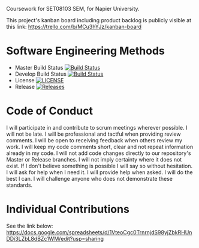 Coursework for SET08103 SEM, for Napier University.

This project's kanban board including product backlog is publicly visible at this link:
https://trello.com/b/MCu3hYJz/kanban-board


# Software Engineering Methods

- Master Build Status [![Build Status](https://travis-ci.com/OlavJDigranes/SEMCoursework.svg?branch=master)](https://travis-ci.com/OlavJDigranes/SEMCoursework)
- Develop Build Status [![Build Status](https://travis-ci.com/OlavJDigranes/SEMCoursework.svg?branch=develop)](https://travis-ci.com/OlavJDigranes/SEMCoursework)
- License [![LICENSE](https://img.shields.io/github/license/OlavJDigranes/SEMCoursework.svg?style=flat-square)](https://github.com/OlavJDigranes/SEMCoursework/blob/master/LICENSE)
- Release [![Releases](https://img.shields.io/github/release/OlavJDigranes/SEMCoursework/all.svg?style=flat-square)](https://github.com/OlavJDigranes/SEMCoursework/releases)


# Code of Conduct

I will participate in and contribute to scrum meetings wherever possible. I will not be late.
I will be professional and tactful when providing review comments.
I will be open to receiving feedback when others review my work.
I will keep my code comments short, clear and not repeat information already in my code.
I will not add code changes directly to our repository's Master or Release branches.
I will not imply certainty where it does not exist.
If I don't believe something is possible I will say so without hesitation.
I will ask for help when I need it.
I will provide help when asked.
I will do the best I can.
I will challenge anyone who does not demonstrate these standards.


# Individual Contributions

See the link below:
https://docs.google.com/spreadsheets/d/1VteoCgc0TrnrnjdS98yjZbkRHUnDDi3LZbL8dBZc1WM/edit?usp=sharing
